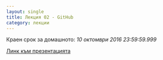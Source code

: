 ```yaml
---
layout: single
title: Лекция 02 - GitHub
category: лекции
---
```

Краен срок за домашното: _10 октомври 2016 23:59:59.999_

[Линк към презентацията](https://drive.google.com/open?id=1MulVTJygrmsBQhJvKjtdx_oPwG4hMvRJJ2irtBQRyQM)
